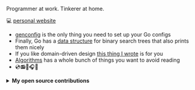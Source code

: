 Programmer at work. Tinkerer at home.

<!--
**Ozoniuss/Ozoniuss** is a ✨ _special_ ✨ repository because its `README.md` (this file) appears on your GitHub profile.

Here are some ideas to get you started:

- 🔭 I’m currently working on ...
- 🌱 I’m currently learning ...
- 👯 I’m looking to collaborate on ...
- 🤔 I’m looking for help with ...
- 💬 Ask me about ...
- 📫 How to reach me: ...
- 😄 Pronouns: ...
- ⚡ Fun fact: ...
-->

💻 [personal website](https://about.ozoniuss.com/)

- [genconfig](https://github.com/Ozoniuss/genconfig) is the only thing you need to set up your Go configs
- Finally, Go has a [data structure](https://github.com/Ozoniuss/tree) for binary search trees that also prints them nicely
- If you like domain-driven design [this thing I wrote](https://medium.com/@ozoniuss/implementing-the-outbox-pattern-from-scratch-by-following-ddd-9972eae4f1ab) is for you
- [Algorithms](https://github.com/Ozoniuss/Algorithms) has a whole bunch of things you want to avoid reading
- 💿📻🎼🎧🎸

<details>
<summary><b>My open source contributions</b></summary>
  
- https://github.com/spf13/viper/issues/1505
- https://github.com/spf13/viper/discussions/1513
- https://github.com/spf13/viper/issues/1514
- https://github.com/gin-gonic/gin/issues/3546
- https://github.com/gin-gonic/gin/pull/3329
- https://github.com/gin-gonic/gin/issues/3680
- https://github.com/dominikbraun/graph/pull/161
- https://github.com/microsoft/vscode/issues/203334 but no one seems to want this bug fixed :(
- https://github.com/temporalio/samples-go/pull/342
- https://github.com/schollz/croc/pull/749
- https://github.com/schollz/croc/pull/847
- https://github.com/SeleniumHQ/selenium/issues/15565
- https://github.com/schollz/croc/pull/922
- https://github.com/schollz/croc/pull/923
- https://github.com/temporalio/sdk-go/pull/1975
- https://github.com/schollz/croc/pull/980
  
</details>
